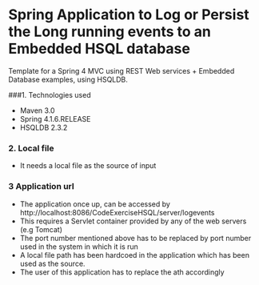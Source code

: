 Spring Application to Log or Persist the Long running events to an Embedded HSQL database
===============================
Template for a Spring 4 MVC using REST Web services + Embedded Database examples, using HSQLDB.

###1. Technologies used
* Maven 3.0
* Spring 4.1.6.RELEASE
* HSQLDB 2.3.2

### 2. Local file
* It  needs a local file as the source of input 

### 3 Application url
* The application once up, can  be accessed by http://localhost:8086/CodeExerciseHSQL/server/logevents
* This requires a Servlet container provided by any of the web servers (e.g Tomcat)
* The port number mentioned above has to be replaced by port number used in the system in which it is run
* A local file path has been hardcoed in the application which has been used as the source. 
* The user of this application has to replace the ath accordingly



